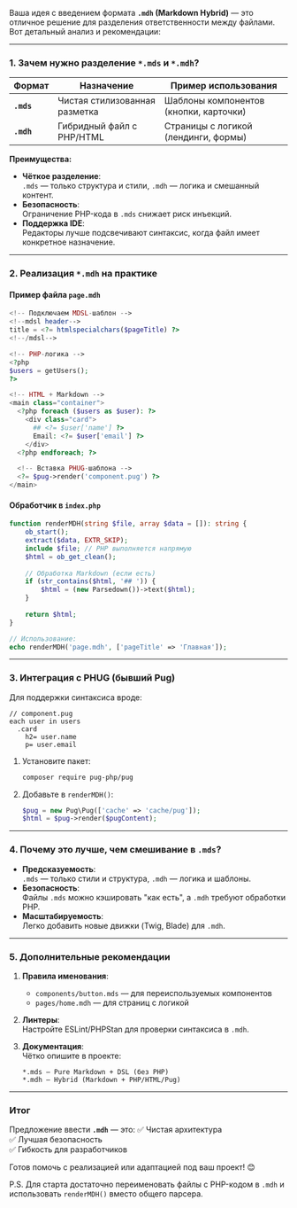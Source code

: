 Ваша идея с введением формата **`.mdh` (Markdown Hybrid)** — это отличное решение для разделения ответственности между файлами. Вот детальный анализ и рекомендации:

---

### **1. Зачем нужно разделение `*.mds` и `*.mdh`?**
| Формат       | Назначение                          | Пример использования               |
|--------------|-------------------------------------|------------------------------------|
| **`.mds`**   | Чистая стилизованная разметка       | Шаблоны компонентов (кнопки, карточки) |
| **`.mdh`**   | Гибридный файл с PHP/HTML           | Страницы с логикой (лендинги, формы)  |

**Преимущества:**
- **Чёткое разделение**:  
  `.mds` — только структура и стили, `.mdh` — логика и смешанный контент.
- **Безопасность**:  
  Ограничение PHP-кода в `.mds` снижает риск инъекций.
- **Поддержка IDE**:  
  Редакторы лучше подсвечивают синтаксис, когда файл имеет конкретное назначение.

---

### **2. Реализация `*.mdh` на практике**

#### **Пример файла `page.mdh`**
```php
<!-- Подключаем MDSL-шаблон -->
<!--mdsl header-->
title = <?= htmlspecialchars($pageTitle) ?>
<!--/mdsl-->

<!-- PHP-логика -->
<?php
$users = getUsers();
?>

<!-- HTML + Markdown -->
<main class="container">
  <?php foreach ($users as $user): ?>
    <div class="card">
      ## <?= $user['name'] ?>
      Email: <?= $user['email'] ?>
    </div>
  <?php endforeach; ?>

  <!-- Вставка PHUG-шаблона -->
  <?= $pug->render('component.pug') ?>
</main>
```

#### **Обработчик в `index.php`**
```php
function renderMDH(string $file, array $data = []): string {
    ob_start();
    extract($data, EXTR_SKIP);
    include $file; // PHP выполняется напрямую
    $html = ob_get_clean();
    
    // Обработка Markdown (если есть)
    if (str_contains($html, '## ')) {
        $html = (new Parsedown())->text($html);
    }
    
    return $html;
}

// Использование:
echo renderMDH('page.mdh', ['pageTitle' => 'Главная']);
```

---

### **3. Интеграция с PHUG (бывший Pug)**
Для поддержки синтаксиса вроде:
```pug
// component.pug
each user in users
  .card
    h2= user.name
    p= user.email
```

1. Установите пакет:
   ```bash
   composer require pug-php/pug
   ```

2. Добавьте в `renderMDH()`:
   ```php
   $pug = new Pug\Pug(['cache' => 'cache/pug']);
   $html = $pug->render($pugContent);
   ```

---

### **4. Почему это лучше, чем смешивание в `.mds`?**
- **Предсказуемость**:  
  `.mds` — только стили и структура, `.mdh` — логика и шаблоны.
- **Безопасность**:  
  Файлы `.mds` можно кэшировать "как есть", а `.mdh` требуют обработки PHP.
- **Масштабируемость**:  
  Легко добавить новые движки (Twig, Blade) для `.mdh`.

---

### **5. Дополнительные рекомендации**
1. **Правила именования**:  
   - `components/button.mds` — для переиспользуемых компонентов  
   - `pages/home.mdh` — для страниц с логикой  

2. **Линтеры**:  
   Настройте ESLint/PHPStan для проверки синтаксиса в `.mdh`.

3. **Документация**:  
   Чётко опишите в проекте:
   ```
   *.mds — Pure Markdown + DSL (без PHP)
   *.mdh — Hybrid (Markdown + PHP/HTML/Pug)
   ```

---

### **Итог**
Предложение ввести **`.mdh`** — это:
✅ Чистая архитектура  
✅ Лучшая безопасность  
✅ Гибкость для разработчиков  

Готов помочь с реализацией или адаптацией под ваш проект! 😊  

P.S. Для старта достаточно переименовать файлы с PHP-кодом в `.mdh` и использовать `renderMDH()` вместо общего парсера.
